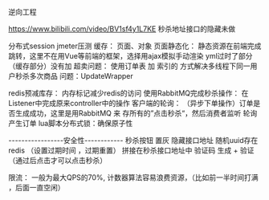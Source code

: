 
逆向工程

https://www.bilibili.com/video/BV1sf4y1L7KE
秒杀地址接口的隐藏未做

分布式session
jmeter压测
缓存：  页面、对象
页面静态化： 静态资源在前端完成跳转，这里不在用Vue等前端的框架，选择用ajax模拟手动渲染
yml过时了部分（缓存部分）没有加
超卖问题：
使用订单表 加 索引的 方式解决多线程下同一用户秒杀多次商品
问题：UpdateWrapper

redis预减库存：  内存标记减少redis的访问
使用RabbitMQ完成秒杀操作：  在Listener中完成原来controller中的操作
客户端的轮询： （异步下单操作）订单是否生成成功，这里是用RabbitMQ 来 存所有的”点击秒杀“，然后消费者监听 轮询 产生订单
lua脚本分布式锁：确保原子性


-----------------安全性------------
秒杀按钮 置灰
隐藏接口地址   随机uuid存在redis （设置过期时间 ，过期重置）   拼接在秒杀接口地址中
验证码   生成  +  验证 （通过后点击才可以点击秒杀）


限流：  一般为最大QPS的70%,  计数器算法容易浪费资源，（比如前一半时间打满 ，后面一直空闲）